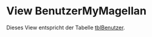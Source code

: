 # View BenutzerMyMagellan

Dieses View entspricht der Tabelle [tblBenutzer](https://doc.magellan6-datenstruktur.stueber.de/tabellen/tblBenutzer.html).
